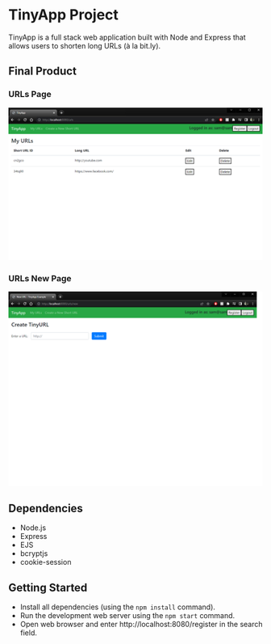 # TinyApp Project

TinyApp is a full stack web application built with Node and Express that allows users to shorten long URLs (à la bit.ly).

## Final Product

### URLs Page
!["TinyApp urls page"](https://github.com/SamJamZzz/tinyapp/blob/master/docs/urls-page.png)
### URLs New Page
!["TinyApp urls new page"](https://github.com/SamJamZzz/tinyapp/blob/master/docs/urls-new-page.png)

## Dependencies

- Node.js
- Express
- EJS
- bcryptjs
- cookie-session

## Getting Started

- Install all dependencies (using the `npm install` command).
- Run the development web server using the `npm start` command.
- Open web browser and enter http://localhost:8080/register in the search field.